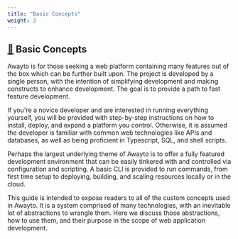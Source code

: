 ```yaml
---
title: "Basic Concepts"
weight: 3
---
```


## [&#128279;](#basic-concepts) Basic Concepts

Awayto is for those seeking a web platform containing many features out of the box which can be further built upon. The project is developed by a single person, with the intention of simplifying development and making constructs to enhance development. The goal is to provide a path to fast feature development.

If you're a novice developer and are interested in running everything yourself, you will be provided with step-by-step instructions on how to install, deploy, and expand a platform you control. Otherwise, it is assumed the developer is familiar with common web technologies like APIs and databases, as well as being proficient in Typescript, SQL, and shell scripts. 

Perhaps the largest underlying theme of Awayto is to offer a fully featured development environment that can be easily tinkered with and controlled via configuration and scripting. A basic CLI is provided to run commands, from first time setup to deploying, building, and scaling resources locally or in the cloud.

This guide is intended to expose readers to all of the custom concepts used in Awayto. It is a system comprised of many technologies, with an inevitable lot of abstractions to wrangle them. Here we discuss those abstractions, how to use them, and their purpose in the scope of web application development.